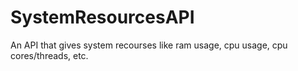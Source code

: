 # SystemResourcesAPI
An API that gives system recourses like ram usage, cpu usage, cpu cores/threads, etc.
